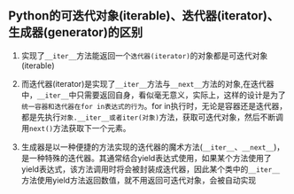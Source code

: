 ## Python的可迭代对象(iterable)、迭代器(iterator)、生成器(generator)的区别

1. 实现了`__iter__`方法能返回一个`迭代器(iterator)`的对象都是可迭代对象(iterable)

2. 而迭代器(iterator)是实现了`__iter__`方法与`__next__`方法的对象,在迭代器中，`__iter__`中只需要返回自身，看似毫无意义，实际上，这样的设计是为了`统一容器和迭代器在for in表达式的行为`。for in执行时，无论是容器还是迭代器，都是先执行`对象.__iter__或者iter(对象)`方法，获取可迭代对象，然后不断调用`next()`方法获取下一个元素。
3. 生成器是以一种便捷的方法实现的迭代器的魔术方法(`__iter__`、`__next__`)，是一种特殊的迭代器。其通常结合yield表达式使用，如果某个方法使用了yield表达式，该方法调用时将会被封装成迭代器，因此某个类中的`__iter__`方法使用yield方法返回数值，就不用返回可迭代对象，会被自动实现



